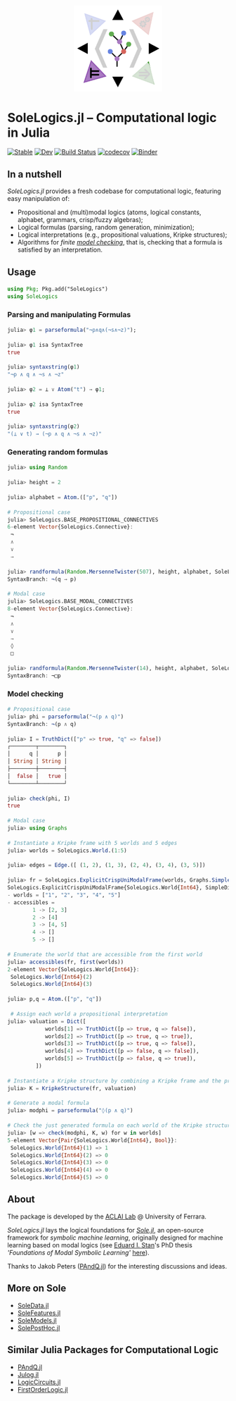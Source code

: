 <div align="center"><a href="https://github.com/aclai-lab/Sole.jl"><img src="logo.png" alt="" title="This package is part of Sole.jl" width="200"></a></div>

# SoleLogics.jl – Computational logic in Julia

[![Stable](https://img.shields.io/badge/docs-stable-blue.svg)](https://aclai-lab.github.io/SoleLogics.jl/stable)
[![Dev](https://img.shields.io/badge/docs-dev-blue.svg)](https://aclai-lab.github.io/SoleLogics.jl/dev)
[![Build Status](https://api.cirrus-ci.com/github/aclai-lab/SoleLogics.jl.svg?branch=main)](https://cirrus-ci.com/github/aclai-lab/SoleLogics.jl)
[![codecov](https://codecov.io/gh/aclai-lab/SoleLogics.jl/branch/main/graph/badge.svg?token=LT9IYIYNFI)](https://codecov.io/gh/aclai-lab/SoleLogics.jl)
[![Binder](https://mybinder.org/badge_logo.svg)](https://mybinder.org/v2/gh/aclai-lab/SoleLogics.jl/HEAD?labpath=pluto-demo.jl)
<!-- [![Code Style: Blue](https://img.shields.io/badge/code%20style-blue-4495d1.svg)](https://github.com/invenia/BlueStyle) -->
<!-- [![Coverage](https://coveralls.io/repos/github/aclai-lab/SoleLogics.jl/badge.svg?branch=main)](https://coveralls.io/github/aclai-lab/SoleLogics.jl?branch=main) -->

## In a nutshell

*SoleLogics.jl* provides a fresh codebase for computational logic, featuring easy manipulation of:
- Propositional and (multi)modal logics (atoms, logical constants, alphabet, grammars, crisp/fuzzy algebras);
- Logical formulas (parsing, random generation, minimization);
- Logical interpretations (e.g., propositional valuations, Kripke structures);
- Algorithms for *finite [model checking](https://en.wikipedia.org/wiki/Model_checking)*, that is, checking that a formula is satisfied by an interpretation.

<!-- However, it can be used for other purposes by computational logicians. -->

## Usage

```julia
using Pkg; Pkg.add("SoleLogics")
using SoleLogics
```

### Parsing and manipulating Formulas

```julia
julia> φ1 = parseformula("¬p∧q∧(¬s∧¬z)");

julia> φ1 isa SyntaxTree
true

julia> syntaxstring(φ1)
"¬p ∧ q ∧ ¬s ∧ ¬z"

julia> φ2 = ⊥ ∨ Atom("t") → φ1;

julia> φ2 isa SyntaxTree
true

julia> syntaxstring(φ2)
"(⊥ ∨ t) → (¬p ∧ q ∧ ¬s ∧ ¬z)"
```

### Generating random formulas

```julia
julia> using Random

julia> height = 2

julia> alphabet = Atom.(["p", "q"])

# Propositional case 
julia> SoleLogics.BASE_PROPOSITIONAL_CONNECTIVES
6-element Vector{SoleLogics.Connective}:
 ¬
 ∧
 ∨
 →

julia> randformula(Random.MersenneTwister(507), height, alphabet, SoleLogics.BASE_PROPOSITIONAL_CONNECTIVES)
SyntaxBranch: ¬(q → p)

# Modal case
julia> SoleLogics.BASE_MODAL_CONNECTIVES
8-element Vector{SoleLogics.Connective}:
 ¬
 ∧
 ∨
 →
 ◊
 □

julia> randformula(Random.MersenneTwister(14), height, alphabet, SoleLogics.BASE_MODAL_CONNECTIVES)
SyntaxBranch: ¬□p
```

### Model checking

```julia
# Propositional case
julia> phi = parseformula("¬(p ∧ q)")
SyntaxBranch: ¬(p ∧ q)

julia> I = TruthDict(["p" => true, "q" => false])
┌────────┬────────┐
│      q │      p │
│ String │ String │
├────────┼────────┤
│  false │   true │
└────────┴────────┘

julia> check(phi, I)
true

# Modal case
julia> using Graphs

# Instantiate a Kripke frame with 5 worlds and 5 edges
julia> worlds = SoleLogics.World.(1:5)

julia> edges = Edge.([ (1, 2), (1, 3), (2, 4), (3, 4), (3, 5)])

julia> fr = SoleLogics.ExplicitCrispUniModalFrame(worlds, Graphs.SimpleDiGraph(edges))
SoleLogics.ExplicitCrispUniModalFrame{SoleLogics.World{Int64}, SimpleDiGraph{Int64}} with
- worlds = ["1", "2", "3", "4", "5"]
- accessibles = 
        1 -> [2, 3]
        2 -> [4]
        3 -> [4, 5]
        4 -> []
        5 -> []

# Enumerate the world that are accessible from the first world
julia> accessibles(fr, first(worlds))
2-element Vector{SoleLogics.World{Int64}}:
 SoleLogics.World{Int64}(2)
 SoleLogics.World{Int64}(3)

julia> p,q = Atom.(["p", "q"])

 # Assign each world a propositional interpretation
julia> valuation = Dict([
	        worlds[1] => TruthDict([p => true, q => false]),
	        worlds[2] => TruthDict([p => true, q => true]),
	        worlds[3] => TruthDict([p => true, q => false]),
	        worlds[4] => TruthDict([p => false, q => false]),
	        worlds[5] => TruthDict([p => false, q => true]),
	     ])

# Instantiate a Kripke structure by combining a Kripke frame and the propositional interpretations over each world
julia> K = KripkeStructure(fr, valuation)

# Generate a modal formula
julia> modphi = parseformula("◊(p ∧ q)")

# Check the just generated formula on each world of the Kripke structure
julia> [w => check(modphi, K, w) for w in worlds]
5-element Vector{Pair{SoleLogics.World{Int64}, Bool}}:
 SoleLogics.World{Int64}(1) => 1
 SoleLogics.World{Int64}(2) => 0
 SoleLogics.World{Int64}(3) => 0
 SoleLogics.World{Int64}(4) => 0
 SoleLogics.World{Int64}(5) => 0
```

<!--
### Interpretation sets
-->

## About

The package is developed by the [ACLAI Lab](https://aclai.unife.it/en/) @ University of Ferrara.

*SoleLogics.jl* lays the logical foundations for [*Sole.jl*](https://github.com/aclai-lab/Sole.jl), an open-source framework for *symbolic machine learning*, originally designed for machine learning based on modal logics (see [Eduard I. Stan](https://eduardstan.github.io/)'s PhD thesis *'Foundations of Modal Symbolic Learning'* [here](https://www.repository.unipr.it/bitstream/1889/5219/5/main.pdf)).

Thanks to Jakob Peters ([PAndQ.jl](https://github.com/jakobjpeters/PAndQ.jl/)) for the interesting discussions and ideas.

## More on Sole
- [SoleData.jl](https://github.com/aclai-lab/SoleData.jl)
- [SoleFeatures.jl](https://github.com/aclai-lab/SoleFeatures.jl) 
- [SoleModels.jl](https://github.com/aclai-lab/SoleModels.jl)
- [SolePostHoc.jl](https://github.com/aclai-lab/SolePostHoc.jl)

## Similar Julia Packages for Computational Logic

- [PAndQ.jl](https://github.com/jakobjpeters/PAndQ.jl/)
- [Julog.jl](https://github.com/ztangent/Julog.jl)
- [LogicCircuits.jl](https://github.com/Juice-jl/LogicCircuits.jl)
- [FirstOrderLogic.jl](https://github.com/roberthoenig/FirstOrderLogic.jl)
